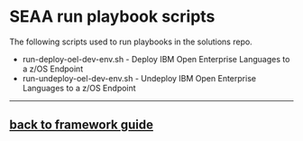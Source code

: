 # SEAA run playbook scripts
The following scripts used to run playbooks in the solutions repo.

- run-deploy-oel-dev-env.sh - Deploy IBM Open Enterprise Languages to a z/OS Endpoint
- run-undeploy-oel-dev-env.sh - Undeploy IBM Open Enterprise Languages to a z/OS Endpoint

---
## [back to framework guide](/docs/guide/README.md)
